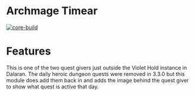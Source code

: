 # Archmage Timear
[![core-build](https://github.com/tkn963/mod-archmage-timear/workflows/core-build/badge.svg?branch=master&event=push)](https://github.com/tkn963/mod-archmage-timear/actions?query=workflow%3Acore-build+branch%3Amaster+event%3Apush)

# Features
This is one of the two quest givers just outside the Violet Hold instance in Dalaran. The daily heroic dungeon quests were removed in 3.3.0 but this module does add them back in and adds the image behind the quest giver to show what quest is active that day.
